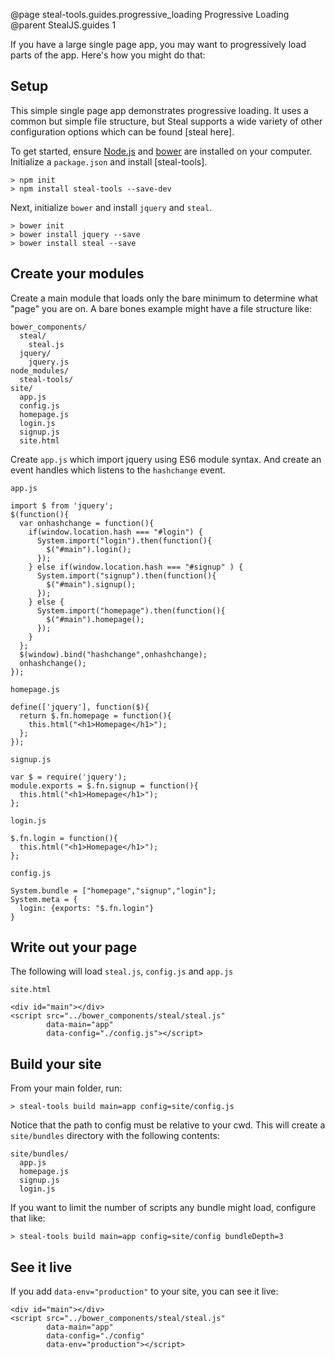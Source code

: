 @page steal-tools.guides.progressive_loading Progressive Loading
@parent StealJS.guides 1

If you have a large single page app, you may want to progressively load parts 
of the app.  Here's how you might do that:

## Setup

This simple single page app demonstrates progressive loading. It uses a common but simple file structure, but Steal supports a wide variety of other configuration options which can be found [steal here].

To get started, ensure [Node.js](http://nodejs.org/) and [bower](http://bower.io/) are installed on your computer.
Initialize a `package.json` and install [steal-tools].

	> npm init
	> npm install steal-tools --save-dev

Next, initialize `bower` and install `jquery` and `steal`.

	> bower init
	> bower install jquery --save
	> bower install steal --save


## Create your modules
Create a main module that loads only the bare minimum to determine what "page" you
are on. A bare bones example might have a file structure like:

    bower_components/
      steal/
        steal.js
      jquery/
        jquery.js
    node_modules/
      steal-tools/
    site/
      app.js
      config.js
      homepage.js
      login.js
      signup.js
      site.html


Create `app.js` which import jquery using ES6 module syntax. And create an event handles which listens to the `hashchange` event.

`app.js`

	import $ from 'jquery';
	$(function(){
	  var onhashchange = function(){
		if(window.location.hash === "#login") {
		  System.import("login").then(function(){
			$("#main").login();
		  });
		} else if(window.location.hash === "#signup" ) {
		  System.import("signup").then(function(){
			$("#main").signup();
		  });
		} else {
		  System.import("homepage").then(function(){
			$("#main").homepage();
		  });
		}
	  };
	  $(window).bind("hashchange",onhashchange);
	  onhashchange();
	});

`homepage.js`

    define(['jquery'], function($){
      return $.fn.homepage = function(){
        this.html("<h1>Homepage</h1>");
      };
    });
    
`signup.js`

    var $ = require('jquery');
    module.exports = $.fn.signup = function(){
      this.html("<h1>Homepage</h1>");
    };

`login.js`

    $.fn.login = function(){
      this.html("<h1>Homepage</h1>");
    };

`config.js`

    System.bundle = ["homepage","signup","login"];
    System.meta = {
      login: {exports: "$.fn.login"}
    }

## Write out your page

The following will load `steal.js`, `config.js` and `app.js`

`site.html`
    
    <div id="main"></div>
    <script src="../bower_components/steal/steal.js"
            data-main="app"
            data-config="./config.js"></script>

## Build your site

From your main folder, run:

    > steal-tools build main=app config=site/config.js

Notice that the path to config must be relative to your cwd. This will create a 
`site/bundles` directory with the following contents:

    site/bundles/
      app.js
      homepage.js
      signup.js
      login.js

If you want to limit the number of scripts any bundle might load, configure that like:

    > steal-tools build main=app config=site/config bundleDepth=3

## See it live

If you add `data-env="production"` to your site, you can see it live:

    <div id="main"></div>
    <script src="../bower_components/steal/steal.js"
            data-main="app"
            data-config="./config"
            data-env="production"></script>
